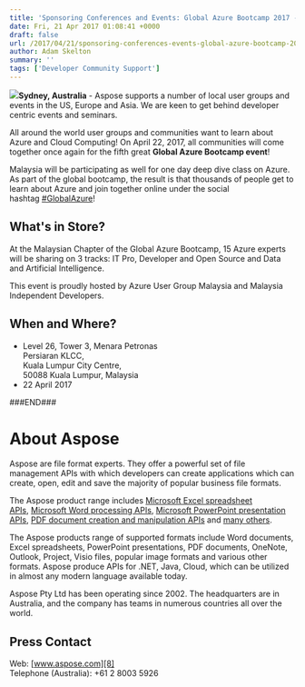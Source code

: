 ```yaml
---
title: 'Sponsoring Conferences and Events: Global Azure Bootcamp 2017 - Kuala Lumpur'
date: Fri, 21 Apr 2017 01:08:41 +0000
draft: false
url: /2017/04/21/sponsoring-conferences-events-global-azure-bootcamp-2017-kuala-lumpur/
author: Adam Skelton
summary: ''
tags: ['Developer Community Support']
---
```


**[![][1]](http://blog.aspose.com/wp-content/uploads/sites/2/2017/04/Screenshot_2.png)Sydney, Australia** - Aspose supports a number of local user groups and events in the US, Europe and Asia. We are keen to get behind developer centric events and seminars.

All around the world user groups and communities want to learn about Azure and Cloud Computing! On April 22, 2017, all communities will come together once again for the fifth great **Global Azure Bootcamp event**!  
  
Malaysia will be participating as well for one day deep dive class on Azure. As part of the global bootcamp, the result is that thousands of people get to learn about Azure and join together online under the social hashtag [#GlobalAzure][2]!

## What's in Store?

At the Malaysian Chapter of the Global Azure Bootcamp, 15 Azure experts will be sharing on 3 tracks: IT Pro, Developer and Open Source and Data and Artificial Intelligence.  
  
This event is proudly hosted by Azure User Group Malaysia and Malaysia Independent Developers.

## When and Where?

*   Level 26, Tower 3, Menara Petronas  
    Persiaran KLCC,  
    Kuala Lumpur City Centre,  
    50088 Kuala Lumpur, Malaysia
*   22 April 2017

###END###

# About Aspose

Aspose are file format experts. They offer a powerful set of file management APIs with which developers can create applications which can create, open, edit and save the majority of popular business file formats.

The Aspose product range includes [Microsoft Excel spreadsheet APIs][3], [Microsoft Word processing APIs][4], [Microsoft PowerPoint presentation APIs][5], [PDF document creation and manipulation APIs][6] and [many others][7].

The Aspose products range of supported formats include Word documents, Excel spreadsheets, PowerPoint presentations, PDF documents, OneNote, Outlook, Project, Visio files, popular image formats and various other formats. Aspose produce APIs for .NET, Java, Cloud, which can be utilized in almost any modern language available today.

Aspose Pty Ltd has been operating since 2002. The headquarters are in Australia, and the company has teams in numerous countries all over the world.

## Press Contact

Web: [www.aspose.com][8]  
Telephone (Australia): +61 2 8003 5926




[1]: http://blog.aspose.com/wp-content/uploads/sites/2/2017/04/Screenshot_2.png
[2]: https://twitter.com/search?q=%23GlobalAzure
[3]: http://www.aspose.com/.net/excel-component.aspx?utm_source=ignitenz2015&utm_medium=web&utm_campaign=ignitenz2015
[4]: http://www.aspose.com/.net/word-component.aspx?utm_source=ignitenz2015&utm_medium=web&utm_campaign=ignitenz2015
[5]: http://www.aspose.com/.net/powerpoint-component.aspx?utm_source=ignitenz2015&utm_medium=web&utm_campaign=ignitenz2015
[6]: http://www.aspose.com/.net/pdf-component.aspx?utm_source=ignitenz2015&utm_medium=web&utm_campaign=ignitenz2015
[7]: http://www.aspose.com/total-component-suite.aspx?utm_source=ignitenz2015&utm_medium=web&utm_campaign=ignitenz2015
[8]: http://www.aspose.com/



